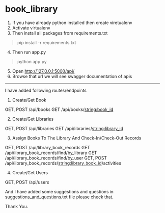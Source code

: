 # book_library

1. If you have already python installed then create viretualenv
2. Activate virtualenv
3. Then install all packages from requirements.txt
> pip install -r requirements.txt
4. Then run app.py
> python app.py
 
5. Open http://127.0.0.1:5000/api/
6. Browse that url we will see swagger documentation of apis
----------------------------------------------

I have added following routes/endpoints
1. Create/Get Book

GET, POST  /api/books
GET        /api/books/<string:book_id>

2. Create/Get Libraries

GET, POST  /api/libraries
GET        /api/libraries/<string:library_id>

3. Assign Books To The Library And Check-In/Check-Out Records

GET, POST  /api/library_book_records
GET        /api/library_book_records/find/by_library
GET        /api/library_book_records/find/by_user
GET, POST  /api/library_book_records/<string:library_book_id>/activities

4. Create/Get Users

GET, POST  /api/users



And I have added some suggestions and questions in suggestions_and_questions.txt file please check that.

Thank You.
